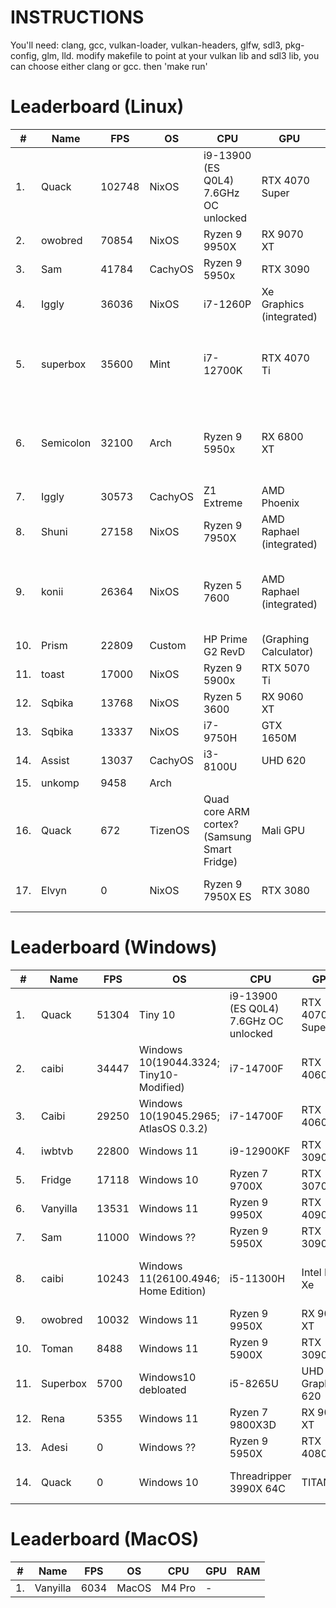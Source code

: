 # INSTRUCTIONS

You'll need: clang, gcc, vulkan-loader, vulkan-headers, glfw, sdl3, pkg-config, glm, lld. 
modify makefile to point at your vulkan lib and sdl3 lib, you can choose either clang or gcc. then 'make run'

# Leaderboard (Linux)

| # | Name | FPS | OS | CPU | GPU | RAM |
|---|------|-----|----|-----|-----|-----|
| 1. | Quack | 102748 | NixOS | i9-13900 (ES Q0L4) 7.6GHz OC unlocked | RTX 4070 Super | 2x8GB DDR4-4000C16 @ 5366MT/s C11 |
| 2. | owobred | 70854 | NixOS | Ryzen 9 9950X | RX 9070 XT | 64GB DDR5 |
| 3. | Sam | 41784 | CachyOS | Ryzen 9 5950x | RTX 3090 |  |
| 4. | Iggly | 36036 | NixOS | i7-1260P | Xe Graphics (integrated) |  |
| 5. | superbox | 35600 | Mint | i7-12700K | RTX 4070 Ti | 2x32GB DDR4-3200C16 @ 3800MT/s C19 |
| 6. | Semicolon | 32100 | Arch | Ryzen 9 5950x | RX 6800 XT | 4x16GB DDR4-3600C16 @ 3600MT/s C16 |
| 7. | Iggly | 30573 | CachyOS | Z1 Extreme | AMD Phoenix |  |
| 8. | Shuni | 27158 | NixOS | Ryzen 9 7950X | AMD Raphael (integrated) |  |
| 9. | konii | 26364 | NixOS | Ryzen 5 7600 | AMD Raphael (integrated) | 2x16GB DDR5-5200C30 @ 6000MT/s C30 |
| 10. | Prism | 22809 | Custom | HP Prime G2 RevD | (Graphing Calculator) |  |
| 11. | toast | 17000 | NixOS | Ryzen 9 5900x | RTX 5070 Ti |  |
| 12. | Sqbika | 13768 | NixOS | Ryzen 5 3600 | RX 9060 XT |  |
| 13. | Sqbika | 13337 | NixOS | i7-9750H | GTX 1650M |  |
| 14. | Assist | 13037 | CachyOS | i3-8100U | UHD 620 |  |
| 15. | unkomp | 9458 | Arch |  |  |  |
| 16. | Quack | 672 | TizenOS | Quad core ARM cortex? (Samsung Smart Fridge) | Mali GPU | 2GB |
| 17. | Elvyn | 0 | NixOS | Ryzen 9 7950X ES |  RTX 3080 |  2x32GB DDR5-6000 |

# Leaderboard (Windows)

| # | Name | FPS | OS | CPU | GPU | RAM |
|---|------|-----|----|-----|-----|-----|
| 1. | Quack | 51304 | Tiny 10 | i9-13900 (ES Q0L4) 7.6GHz OC unlocked | RTX 4070 Super | 2x8GB DDR4-4000C16 @ 4933MT/s C11 |
| 2. | caibi | 34447 | Windows 10(19044.3324; Tiny10-Modified) | i7-14700F | RTX 4060 | 2x16GB DDR5-6600 @ 6600MT/s C32 |
| 3. | Caibi | 29250 | Windows 10(19045.2965; AtlasOS 0.3.2) | i7-14700F | RTX 4060 |  |
| 4. | iwbtvb | 22800 | Windows 11 | i9-12900KF | RTX 3090 |  |
| 5. | Fridge | 17118 | Windows 10 |  Ryzen 7 9700X |  RTX 3070 TI |  32GB DDR5 |
| 6. | Vanyilla | 13531 | Windows 11 | Ryzen 9 9950X | RTX 4090 |  |
| 7. | Sam | 11000 | Windows ?? | Ryzen 9 5950X | RTX 3090 |  |
| 8. | caibi | 10243 | Windows 11(26100.4946; Home Edition) | i5-11300H | Intel Iris Xe | 2x8GB SODIMM_DDR4-3200 @ 3200MT/s C20 |
| 9. | owobred | 10032 | Windows 11 |  Ryzen 9 9950X |  RX 9070 XT |  2x32GB DDR5-6400 |
| 10. | Toman | 8488 | Windows 11 |  Ryzen 9 5900X |  RTX 3090 |  128GB DDR4-3200 |
| 11. | Superbox | 5700 | Windows10 debloated | i5-8265U | UHD Graphics 620 |  |
| 12. | Rena | 5355 | Windows 11 |  Ryzen 7 9800X3D |  RX 9070 XT |  32GB DDR5-6000 |
| 13. | Adesi | 0 | Windows ?? | Ryzen 9 5950X | RTX 4080 |  |
| 14. | Quack | 0 | Windows 10 | Threadripper 3990X 64C | TITAN V | 8x32GB DDR4-3200C16 @ 3200MT/s C16 |

# Leaderboard (MacOS)

| # | Name | FPS | OS | CPU | GPU | RAM |
|---|------|-----|----|-----|-----|-----|
| 1. | Vanyilla | 6034 | MacOS | M4 Pro | - |  |

